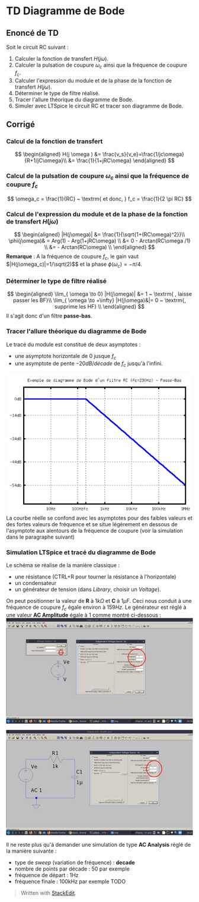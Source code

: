 ﻿# TD Diagramme de Bode

## Enoncé de TD
Soit le circuit RC suivant :

 1. Calculer la fonction de transfert $H(j\omega)$. 
 2. Calculer la pulsation de coupure $\omega_c$ ainsi que la fréquence de coupure $f_c$. 
 3. Calculer l'expression du module et de la phase de la fonction de transfert $H(j\omega)$.
 4. Déterminer le type de filtre réalisé.
 5. Tracer l'allure théorique du diagramme de Bode. 
 6. Simuler avec LTSpice le circuit RC et tracer son diagramme de Bode.

## Corrigé

### Calcul de la fonction de transfert
$$
\begin{aligned}
H(j \omega ) &= \frac{v_s}{v_e}=\frac{1/jc\omega}{R+1/jC\omega}\\
&= \frac{1}{1+jRC\omega}
\end{aligned}
$$
### Calcul de la pulsation de coupure $\omega_c$ ainsi que la fréquence de coupure $f_c$
$$
\omega_c = \frac{1}{RC} ~ \textrm{ et donc, } f_c = \frac{1}{2 \pi RC}
$$
### Calcul de l'expression du module et de la phase de la fonction de transfert $H(j\omega)$
$$
\begin{aligned}
|H(j\omega)| &= \frac{1}{\sqrt{1+(RC\omega)^2}}\\
\phi(j\omega)& = Arg(1) - Arg(1+jRC\omega) \\
&= 0 - Arctan(RC\omega /1) \\
&= - Arctan(RC\omega) \\
\end{aligned} 
$$
**Remarque** : A la fréquence de coupure $f_c$, le gain vaut $|H(j\omega_c)|=1/\sqrt(2)$$ et la phase $\phi(\omega_c)=-\pi/4$.

### Déterminer le type de filtre réalisé
$$
\begin{aligned}
\lim_{ \omega \to 0} |H(j\omega)| &= 1 ~ \textrm{ , laisse passer les BF}\\
\lim_{ \omega \to +\infty} |H(j\omega)&|= 0 ~ \textrm{, supprime les HF} \\
\end{aligned}
$$
Il s'agit donc d'un filtre **passe-bas**.

### Tracer l'allure théorique du diagramme de Bode
Le tracé du module est constitué de deux asymptotes :
* une asymptote horizontale de $0$ jusque $f_c$
* une asymptote de pente $-20dB/décade$ de $f_c$ jusqu'à l'infini.

![enter image description here](https://github.com/sl4iut3/Documents/raw/master/M1104/bodeRC.png)
La courbe réelle se confond avec les asymptotes pour des faibles valeurs et des fortes valeurs de fréquence et se situe légèrement en dessous de l'asymptote aux alentours de la fréquence de coupure (voir la simulation dans le paragraphe suivant)

### Simulation LTSpice et tracé du diagramme de Bode

Le schéma se réalise de la manière classique :
* une résistance (CTRL+R pour tourner la résistance à l'horizontale)
* un condensateur
* un générateur de tension (dans *Library*, choisir un *Voltage*).

On peut positionner la valeur de **R** à $1k\Omega$ et **C** à $1\mu F$. Ceci nous conduit à une fréquence de coupure $f_c$ égale environ à $159Hz$.
Le générateur est réglé à une valeur **AC Amplitude** égale à 1 comme montré ci-dessous :
![enter image description here](https://github.com/sl4iut3/Documents/raw/master/M1104/ltspice-generateurAC.jpg)

![enter image description here](https://github.com/sl4iut3/Documents/raw/master/M1104/ltspice-bodeRC.jpg)

Il ne reste plus qu'à demander une simulation de type **AC Analysis** réglé de la manière suivante :
* type de *sweep* (variation de fréquence) : **decade**
* nombre de points par décade : 50 par exemple
* fréquence de départ : 1Hz
* fréquence finale : 100kHz par exemple
TODO


> Written with [StackEdit](https://stackedit.io/).
<!--stackedit_data:
eyJoaXN0b3J5IjpbLTEyNTE4MDQwNTUsLTEwOTUzNDIxMTcsLT
Q4Mzg1NzI0NCwtNzg4OTEyNjIzLDE5NzcwMzc2OTMsMTg1ODEw
MjUzXX0=
-->